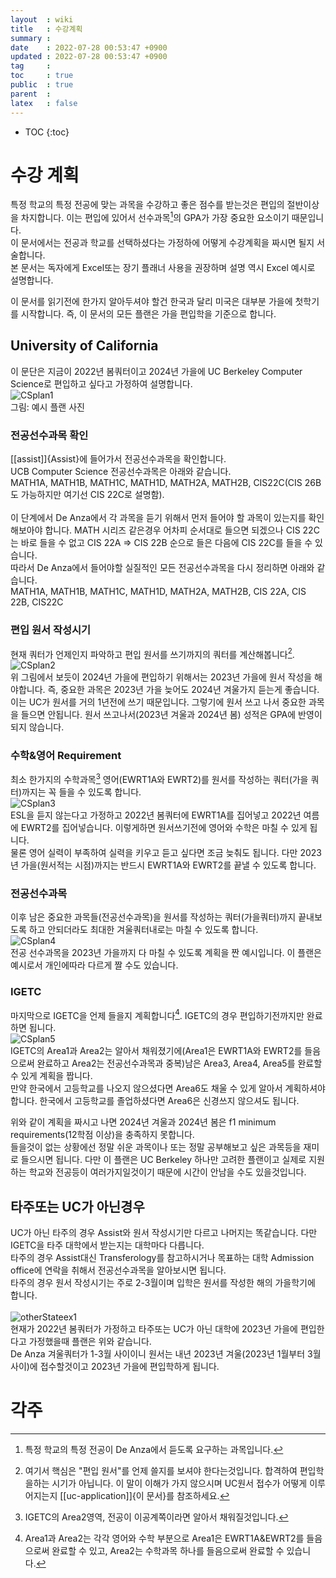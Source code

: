 ```yaml
---
layout  : wiki
title   : 수강계획
summary : 
date    : 2022-07-28 00:53:47 +0900
updated : 2022-07-28 00:53:47 +0900
tag     : 
toc     : true
public  : true
parent  : 
latex   : false
---
```

* TOC
{:toc}

# 수강 계획

특정 학교의 특정 전공에 맞는 과목을 수강하고 좋은 점수를 받는것은 편입의 절반이상을 차지합니다. 이는 편입에 있어서 선수과목[^1]의 GPA가 가장 중요한 요소이기 때문입니다.  
이 문서에서는 전공과 학교를 선택하셨다는 가정하에 어떻게 수강계획을 짜시면 될지 서술합니다.  
본 문서는 독자에게 Excel또는 장기 플래너 사용을 권장하며 설명 역시 Excel 예시로 설명합니다.  

이 문서를 읽기전에 한가지 알아두셔야 할건 한국과 달리 미국은 대부분 가을에 첫학기를 시작합니다. 즉, 이 문서의 모든 플랜은 가을 편입학을 기준으로 합니다.

## University of California
이 문단은 지금이 2022년 봄쿼터이고 2024년 가을에 UC Berkeley Computer Science로 편입하고 싶다고 가정하여 설명합니다.  
![CSplan1](https://user-images.githubusercontent.com/108209464/181665311-9ba4d0ec-1e01-448c-92a4-aa370d848cdd.PNG)  
그림: 예시 플랜 사진

### 전공선수과목 확인
[[assist]]{Assist}에 들어가서 전공선수과목을 확인합니다.  
UCB Computer Science 전공선수과목은 아래와 같습니다.  
MATH1A, MATH1B, MATH1C, MATH1D, MATH2A, MATH2B, CIS22C(CIS 26B도 가능하지만 여기선 CIS 22C로 설명함).  
<br/>
이 단계에서 De Anza에서 각 과목을 듣기 위해서 먼저 들어야 할 과목이 있는지를 확인해보아야 합니다.
MATH 시리즈 같은경우 어차피 순서대로 들으면 되겠으나 CIS 22C는 바로 들을 수 없고 CIS 22A => CIS 22B 순으로 들은 다음에 CIS 22C를 들을 수 있습니다.  
따라서 De Anza에서 들어야할 실질적인 모든 전공선수과목을 다시 정리하면 아래와 같습니다.  
MATH1A, MATH1B, MATH1C, MATH1D, MATH2A, MATH2B, CIS 22A, CIS 22B, CIS22C  
### 편입 원서 작성시기
현재 쿼터가 언제인지 파악하고 편입 원서를 쓰기까지의 쿼터를 계산해봅니다[^3].  
![CSplan2](https://user-images.githubusercontent.com/108209464/181665525-5ec57084-1a2e-46e4-9601-ce56af36dcc3.PNG)  
위 그림에서 보듯이 2024년 가을에 편입하기 위해서는 2023년 가을에 원서 작성을 해야합니다. 즉, 중요한 과목은 2023년 가을 늦어도 2024년 겨울가지 듣는게 좋습니다.  
이는 UC가 원서를 거의 1년전에 쓰기 때문입니다. 그렇기에 원서 쓰고 나서 중요한 과목을 들으면 안됩니다. 원서  쓰고나서(2023년 겨울과 2024년 봄) 성적은 GPA에 반영이 되지 않습니다.  
### 수학&영어 Requirement
최소 한가지의 수학과목[^4] 영어(EWRT1A와 EWRT2)를 원서를 작성하는 쿼터(가을 쿼터)까지는 꼭 들을 수 있도록 합니다.  
![CSplan3](https://user-images.githubusercontent.com/108209464/181665880-952adc81-596f-4c8f-98b8-708787c8bd8d.PNG)  
ESL을 듣지 않는다고 가정하고 2022년 봄쿼터에 EWRT1A를 집어넣고 2022년 여름에 EWRT2를 집어넣습니다. 이렇게하면 원서쓰기전에 영어와 수학은 마칠 수 있게 됩니다.  
물론 영어 실력이 부족하여 실력을 키우고 듣고 싶다면 조금 늦춰도 됩니다. 다만 2023년 가을(원서적는 시점)까지는 반드시 EWRT1A와 EWRT2를 끝낼 수 있도록 합니다.  
### 전공선수과목
이후 남은 중요한 과목들(전공선수과목)을 원서를 작성하는 쿼터(가을쿼터)까지 끝내보도록 하고 안되더라도 최대한 겨울쿼터내로는 마칠 수 있도록 합니다.  
![CSplan4](https://user-images.githubusercontent.com/108209464/181666805-a3b35c72-6784-473f-b60c-34518305ad0f.PNG)   
전공 선수과목을 2023년 가을까지 다 마칠 수 있도록 계획을 짠 예시입니다. 이 플랜은 예시로서 개인에따라 다르게 짤 수도 있습니다.  
### IGETC
마지막으로 IGETC을 언제 들을지 계획합니다[^5]. IGETC의 경우 편입하기전까지만 완료하면 됩니다.  
![CSplan5](https://user-images.githubusercontent.com/108209464/181667324-af3822f4-377d-4aa0-951d-b4a1f649333f.PNG)  
IGETC의 Area1과 Area2는 알아서 채워졌기에(Area1은 EWRT1A와 EWRT2를 들음으로써 완료하고 Area2는 전공선수과목과 중복)남은 Area3, Area4, Area5를 완료할 수 있게 계획을 짭니다.  
만약 한국에서 고등학교를 나오지 않으셨다면 Area6도 채울 수 있게 알아서 계획하셔야 합니다. 한국에서 고등학교를 졸업하셨다면 Area6은 신경쓰지 않으셔도 됩니다.  

위와 같이 계획을 짜시고 나면 2024년 겨울과 2024년 봄은 f1 minimum requirements(12학점 이상)을 충족하지 못합니다.  
들을것이 없는 상황에선 정말 쉬운 과목이나 또는 정말 공부해보고 싶은 과목등을 재미로 들으시면 됩니다. 다만 이 플랜은 UC Berkeley 하나만 고려한 플랜이고 실제로 지원하는 학교와 전공등이 여러가지일것이기 때문에 시간이 안남을 수도 있을것입니다.

## 타주또는 UC가 아닌경우
UC가 아닌 타주의 경우 Assist와 원서 작성시기만 다르고 나머지는 똑같습니다. 다만 IGETC을 타주 대학에서 받는지는 대학마다 다릅니다.  
타주의 경우 Assist대신 Transferology를 참고하시거나 목표하는 대학 Admission office에 연락을 취해서 전공선수과목을 알아보시면 됩니다.  
타주의 경우 원서 작성시기는 주로 2-3월이며 입학은 원서를 작성한 해의 가을학기에 합니다.  
<br/>
![otherStateex1](https://user-images.githubusercontent.com/108209464/181668837-5075d3b7-51dd-4656-be77-680068a4be8a.PNG)  
현재가 2022년 봄쿼터가 가정하고 타주또는 UC가 아닌 대학에 2023년 가을에 편입한다고 가정했을때 플랜은 위와 같습니다.  
De Anza 겨울쿼터가 1-3월 사이이니 원서는 내년 2023년 겨울(2023년 1월부터 3월사이)에 접수할것이고 2023년 가을에 편입학하게 됩니다.


# 각주
[^1]: 특정 학교의 특정 전공이 De Anza에서 듣도록 요구하는 과목입니다.  
[^2]: UC 시스템의 선수과목 리스트를 잘 정리해둔 사이트 입니다. Assist에 대한 자세한 설명은 [[assist]]{여기}를 참조하세요.  
[^3]: 여기서 핵심은 "편입 원서"를 언제 쓸지를 보셔야 한다는것입니다. 합격하여 편입학을하는 시기가 아닙니다. 이 말이 이해가 가지 않으시며 UC원서 접수가 어떻게 이루어지는지 [[uc-application]]{이 문서}를 참조하세요.  
[^4]: IGETC의 Area2영역, 전공이 이공계쪽이라면 알아서 채워질것입니다.  
[^5]: Area1과 Area2는 각각 영어와 수학 부분으로 Area1은 EWRT1A&EWRT2를 들음으로써 완료할 수 있고, Area2는 수학과목 하나를 들음으로써 완료할 수 있습니다.  
